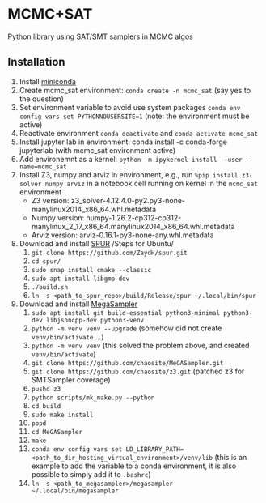 # MCMC+SAT

Python library using SAT/SMT samplers in MCMC algos

## Installation

1. Install [miniconda](https://docs.conda.io/projects/miniconda/en/latest/)
2. Create mcmc_sat environment: `conda create -n mcmc_sat` (say yes to the question)
3. Set environment variable to avoid use system packages `conda env config vars set PYTHONNOUSERSITE=1` (note: the environment must be active)
4. Reactivate environment `conda deactivate` and `conda activate mcmc_sat`
5. Install jupyter lab in environment: conda install -c conda-forge jupyterlab (with mcmc_sat environment active)
6. Add environemnt as a kernel: `python -m ipykernel install --user --name=mcmc_sat`
7. Install Z3, numpy and arviz in environment, e.g., run `%pip install z3-solver numpy arviz` in a notebook cell running on kernel in the `mcmc_sat` environment
   - Z3 version: z3_solver-4.12.4.0-py2.py3-none-manylinux2014_x86_64.whl.metadata
   - Numpy version: numpy-1.26.2-cp312-cp312-manylinux_2_17_x86_64.manylinux2014_x86_64.whl.metadata
   - Arviz version: arviz-0.16.1-py3-none-any.whl.metadata
8. Download and install [SPUR](https://github.com/ZaydH/spur)
   /Steps for Ubuntu/
   1. `git clone https://github.com/ZaydH/spur.git`
   2. `cd spur/`
   3. `sudo snap install cmake --classic`
   4. `sudo apt install libgmp-dev `
   5. `./build.sh`
   6. `ln -s <path_to_spur_repo>/build/Release/spur ~/.local/bin/spur`
9. Download and install [MegaSampler](https://github.com/chaosite/MeGASampler)
   1. `sudo apt install git build-essential python3-minimal python3-dev libjsoncpp-dev python3-venv`
   2. `python -m venv venv --upgrade` (somehow did not create `venv/bin/activate` ...)
   3. `python -m venv venv` (this solved the problem above, and created `venv/bin/activate`)
   4. `git clone https://github.com/chaosite/MeGASampler.git`
   5. `git clone https://github.com/chaosite/z3.git` (patched z3 for SMTSampler coverage)
   6. `pushd z3`
   7. `python scripts/mk_make.py --python`
   8. `cd build`
   9. `sudo make install`
   10. `popd`
   11. `cd MeGASampler`
   12. `make`
   13. `conda env config vars set LD_LIBRARY_PATH=<path_to_dir_hosting_virtual_environment>/venv/lib` (this is an example to add the variable to a conda environment, it is also possible to simply add it to `.bashrc`)
   14. `ln -s <path_to_megasampler>/megasampler ~/.local/bin/megasampler`
   

